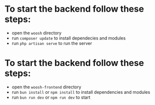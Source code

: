 # To start the backend follow these steps:
- open the `woosh` directory
- run `composer update` to install dependecies and modules
- run `php artisan serve` to run the server

# To start the backend follow these steps:
- open the `woosh-frontend` directory
- run `bun install` or `npm install` to install dependencies and modules
- run `bun run dev` or `npm run dev` to start
